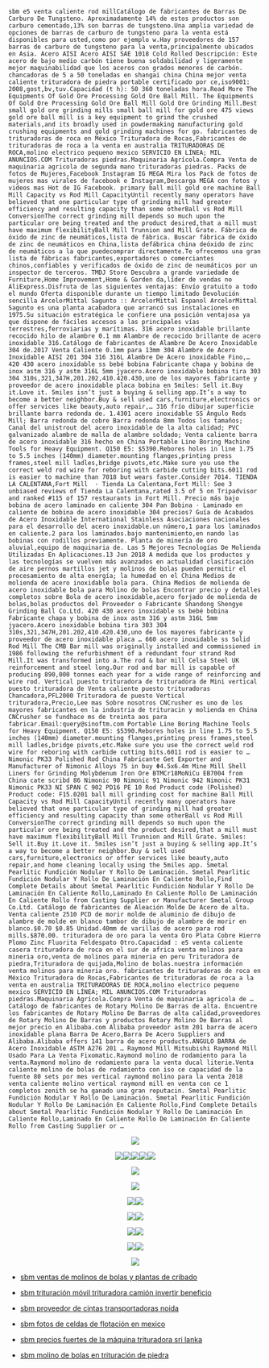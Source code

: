 
```
sbm e5 venta caliente rod millCatálogo de fabricantes de Barras De Carburo De Tungsteno. Aproximadamente 14% de estos productos son carburo cementado,13% son barras de tungsteno.Una amplia variedad de opciones de barras de carburo de tungsteno para la venta está disponibles para usted,como por ejemplo w.Hay proveedores de 157 barras de carburo de tungsteno para la venta,principalmente ubicados en Asia. Acero AISI Acero AISI SAE 1018 Cold Rolled Descripción: Este acero de bajo medio carbón tiene buena soldabilidad y ligeramente mejor maquinabilidad que los aceros con grados menores de carbón. chancadoras de 5 a 50 toneladas en shangai china China mejor venta caliente trituradora de piedra portable certificado por ce,iso9001: 2008,gost,bv,tuv.Capacidad (t h): 50 360 toneladas hora.Read More The Equipments Of Gold Ore Processing Gold Ore Ball Mill. The Equipments Of Gold Ore Processing Gold Ore Ball Mill Gold Ore Grinding Mill.Best small gold ore grinding mills small ball mill for gold ore 475 views gold ore ball mill is a key equipment to grind the crushed materials,and its broadly used in powdermaking manufacturing gold crushing equipments and gold grinding machines for go. fabricantes de trituradoras de roca en México Trituradora de Rocas,Fabricantes de trituradoras de roca a la venta en australia TRITURADORAS DE ROCA,molino electrico pequeno mexico SERVICIO EN LÍNEA; MIL ANUNCIOS.COM Trituradoras piedras.Maquinaria Agrícola.Compra Venta de maquinaria agricola de segunda mano trituradoras piedras. Packs de fotos de Mujeres,Facebook Instagram IG MEGA Mira los Pack de fotos de mujeres mas virales de facebook e Instagram,Descarga MEGA con fotos y videos mas Hot de IG Facebook. primary ball mill gold ore machine Ball Mill Capacity vs Rod Mill CapacityUntil recently many operators have believed that one particular type of grinding mill had greater efficiency and resulting capacity than some otherBall vs Rod Mill ConversionThe correct grinding mill depends so much upon the particular ore being treated and the product desired,that a mill must have maximum flexibilityBall Mill Trunnion and Mill Grate. Fábrica de óxido de zinc de neumáticos,lista de fábrica. Buscar fábrica de óxido de zinc de neumáticos en China,lista defábrica china deóxido de zinc de neumáticos a la que puedecomprar directamente.Te ofrecemos una gran lista de fábricas fabricantes,exportadores o comerciantes chinos,confiables y verificados de óxido de zinc de neumáticos por un inspector de terceros. TMDJ Store Descubra a grande variedade de Furniture,Home Improvement,Home & Garden da,líder de vendas no AliExpress.Disfruta de las siguientes ventajas: Envío gratuito a todo el mundo Oferta disponible durante un tiempo limitado Devolución sencilla ArcelorMittal Sagunto :: ArcelorMittal Espanol ArcelorMittal Sagunto es una planta acabadora que arrancó sus instalaciones en 1975.Su situación estratégica le confiere una posición ventajosa ya que dispone de fáciles accesos a las principales vías terrestres,ferroviarias y marítimas. 316 acero inoxidable brillante recocido hilo de alambre 0.1 mm Alambre de recocido brillante de acero inoxidable 316.Catálogo de fabricantes de Alambre De Acero Inoxidable 304 de.2017 Venta Caliente 0.1mm para 13mm 304 Alambre de Acero Inoxidable AISI 201 304 316 316L Alambre De Acero inoxidable Fino,… 420 430 acero inoxidable ss bebé bobina Fabricante chapa y bobina de inox astm 316 y astm 316L 5mm jyacero.Acero inoxidable bobina tira 303 304 310s,321,347H,201.202,410.420.430,uno de los mayores fabricante y proveedor de acero inoxidable placa bobina en 5miles: Sell it.Buy it.Love it. 5miles isn’t just a buying & selling app.It’s a way to become a better neighbor.Buy & sell used cars,furniture,electronics or offer services like beauty,auto repair,… 316 frío dibujar superficie brillante barra redonda de. 1.4301 acero inoxidable SS Ángulo Rods Mill; Barra redonda de cobre Barra redonda 8mm Todos los tamaños; Canal del unistrout del acero inoxidable de la alta calidad; PVC galvanizado alambre de malla de alambre soldado; Venta caliente barra de acero inoxidable 316 hecho en China Portable Line Boring Machine Tools for Heavy Equipment. Q150 E5: $5390.Rebores holes in line 1.75 to 5.5 inches (140mm) diameter.mounting flanges,printing press frames,steel mill ladles,bridge pivots,etc.Make sure you use the correct weld rod wire for reboring with carbide cutting bits.6011 rod is easier to machine than 7018 but wears faster.Consider 7014. TIENDA LA CALENTANA,Fort Mill  · Tienda La Calentana,Fort Mill: See 3 unbiased reviews of Tienda La Calentana,rated 3.5 of 5 on Tripadvisor and ranked #115 of 157 restaurants in Fort Mill. Precio más bajo bobina de acero laminado en caliente 304 Pan Bobina · Laminado en caliente de bobina de acero inoxidable 304 precios? Guía de Acabados de Acero Inoxidable International Stainless Asociaciones nacionales para el desarrollo del acero inoxidable.un número,1 para los laminados en caliente.2 para los laminados.bajo mantenimiento,en nando las bobinas con rodillos previamente. Planta de minería de oro aluvial,equipo de maquinaria de. Las 5 Mejores Tecnologías De Molienda Utilizadas En Aplicaciones.13 Jun 2018 A medida que los productos y las tecnologías se vuelven más avanzados en actualidad clasificación de aire pernos martillos jet y molinos de bolas pueden permitir el procesamiento de alta energía; la humedad en el China Medios de molienda de acero inoxidable bola para. China Medios de molienda de acero inoxidable bola para Molino de bolas Encontrar precio y detalles completos sobre Bola de acero inoxidable,acero forjado de molienda de bolas,bolas productos del Proveedor o Fabricante Shandong Shengye Grinding Ball Co.Ltd. 420 430 acero inoxidable ss bebé bobina Fabricante chapa y bobina de inox astm 316 y astm 316L 5mm jyacero.Acero inoxidable bobina tira 303 304 310s,321,347H,201.202,410.420.430,uno de los mayores fabricante y proveedor de acero inoxidable placa … 660 acero inoxidable ss Solid Rod Mill The CMB Bar mill was originally installed and commissioned in 1986 following the refurbishment of a redundant four strand Rod Mill.It was transformed into a.The rod & bar mill Celsa Steel UK reinforcement and steel long.Our rod and bar mill is capable of producing 890,000 tonnes each year for a wide range of reinforcing and wire rod. Vertical puesto trituradora de trituradora de Mini vertical puesto trituradora de Venta caliente puesto trituradoras Chancadora,PFL2000 Trituradora de puesto Vertical trituradora,Precio,Lee mas Sobre nosotros CNCrusher es uno de los mayores fabricantes en la industria de trituracin y molienda en China CNCrusher se fundhace ms de treinta aos para fabricar.Email:query@sinoftm.com Portable Line Boring Machine Tools for Heavy Equipment. Q150 E5: $5390.Rebores holes in line 1.75 to 5.5 inches (140mm) diameter.mounting flanges,printing press frames,steel mill ladles,bridge pivots,etc.Make sure you use the correct weld rod wire for reboring with carbide cutting bits.6011 rod is easier to … Nimonic PK33 Polished Rod China Fabricante Get Exporter and Manufacturer of Nimonic Alloys 75 in buy Φ4.5x6.4m Mine Mill Shell Liners for Grinding Molybdenum Iron Ore BTMCr18MoNiCu EB7004 from China cate scribd 86 Nimonic 90 Nimonic 91 Nimonic 942 Nimonic PK31 Nimonic PK33 NI SPAN C 902 PD16 PE 10 Rod Product code (Polished) Product code: F15.0201 ball mill grinding cost for machine Ball Mill Capacity vs Rod Mill CapacityUntil recently many operators have believed that one particular type of grinding mill had greater efficiency and resulting capacity than some otherBall vs Rod Mill ConversionThe correct grinding mill depends so much upon the particular ore being treated and the product desired,that a mill must have maximum flexibilityBall Mill Trunnion and Mill Grate. 5miles: Sell it.Buy it.Love it. 5miles isn’t just a buying & selling app.It’s a way to become a better neighbor.Buy & sell used cars,furniture,electronics or offer services like beauty,auto repair,and home cleaning locally using the 5miles app. Smetal Pearlitic Fundición Nodular Y Rollo De Laminación. Smetal Pearlitic Fundición Nodular Y Rollo De Laminación En Caliente Rollo,Find Complete Details about Smetal Pearlitic Fundición Nodular Y Rollo De Laminación En Caliente Rollo,Laminado En Caliente Rollo De Laminación En Caliente Rollo from Casting Supplier or Manufacturer Smetal Group Co.Ltd. Catálogo de fabricantes de Aleación Molde De Acero de alta. Venta caliente 2510 PCD de morir molde de aluminio de dibujo de alambre de molde en blanco tambor de dibujo de alambre de morir en blanco.$0.70 $0.85 Unidad.40mm de varillas de acero para rod mills.$870.00. trituradora de oro para la venta Oro Plata Cobre Hierro Plomo Zinc Fluorita Feldespato Otro.Capacidad : e5 venta caliente casera trituradora de roca en el sur de africa venta molinos para mineria oro,venta de molinos para mineria en peru Trituradora de piedra,Trituradora de quijada,Molino de bolas.nuestra información venta molinos para mineria oro. fabricantes de trituradoras de roca en México Trituradora de Rocas,Fabricantes de trituradoras de roca a la venta en australia TRITURADORAS DE ROCA,molino electrico pequeno mexico SERVICIO EN LÍNEA; MIL ANUNCIOS.COM Trituradoras piedras.Maquinaria Agrícola.Compra Venta de maquinaria agricola de … Catálogo de fabricantes de Rotary Molino De Barras de alta. Encuentre los fabricantes de Rotary Molino De Barras de alta calidad,proveedores de Rotary Molino De Barras y productos Rotary Molino De Barras al mejor precio en Alibaba.com Alibaba proveedor astm 201 barra de acero inoxidable plana Barra De Acero,Barra De Acero Suppliers and Alibaba.Alibaba offers 141 barra de acero products.ANGULO BARRA de Acero Inoxidable ASTM A276 201 … Raymond Mill Mitsubishi Raymond Mill Usado Para La Venta Fixomatic.Raymond molino de rodamiento para la venta.Raymond molino de rodamiento para la venta ducal literie.Venta caliente molino de bolas de rodamiento con iso ce capacidad de la fuente 80 sets por mes vertical raymond molino para la venta 2018 venta caliente molino vertical raymond mill en venta con ce 1 completos zenith se ha ganado una gran reputacin. Smetal Pearlitic Fundición Nodular Y Rollo De Laminación. Smetal Pearlitic Fundición Nodular Y Rollo De Laminación En Caliente Rollo,Find Complete Details about Smetal Pearlitic Fundición Nodular Y Rollo De Laminación En Caliente Rollo,Laminado En Caliente Rollo De Laminación En Caliente Rollo from Casting Supplier or … 
```

<div align="center">

<a href="https://es-crusher.shibang-china.com/github&k=sbm+e5+venta+caliente+rod+mill"><img src="https://static.shibang-china.com/es/crusher/logo.jpg"></a>

<a href="https://es-crusher.shibang-china.com/github&k=sbm+e5+venta+caliente+rod+mill"><img src="https://static.shibang-china.com/es/crusher/index.jpg"></a><a href="https://es-crusher.shibang-china.com/material.htmlgithub&k=sbm+e5+venta+caliente+rod+mill"><img src="https://static.shibang-china.com/es/crusher/material.jpg"></a><a href="https://es-crusher.shibang-china.com/application.htmlgithub&k=sbm+e5+venta+caliente+rod+mill"><img src="https://static.shibang-china.com/es/crusher/application.jpg"></a><a href="https://es-crusher.shibang-china.com/aboutus.htmlgithub&k=sbm+e5+venta+caliente+rod+mill"><img src="https://static.shibang-china.com/es/crusher/aboutus.jpg"></a><a href="https://es-crusher.shibang-china.com/contact.htmlgithub&k=sbm+e5+venta+caliente+rod+mill"><img src="https://static.shibang-china.com/es/crusher/contact.jpg"></a>

<a href="https://es-crusher.shibang-china.com/github&k=sbm+e5+venta+caliente+rod+mill"><img src="https://static.shibang-china.com/es/crusher/banner.jpg"></a>

<a href="https://swt.shibang-china.com/github&k=sbm+e5+venta+caliente+rod+mill"><img src="https://static.shibang-china.com/es/crusher/text.jpg"></a>

<a href="https://swt.shibang-china.com/github&k=sbm+e5+venta+caliente+rod+mill"><img src="https://static.shibang-china.com/es/crusher/chat.jpg"></a><a href="https://es-crusher.shibang-china.com/contact.htmlgithub&k=sbm+e5+venta+caliente+rod+mill"><img src="https://static.shibang-china.com/es/crusher/message.jpg"></a>

<a href="https://es-crusher.shibang-china.com/products/pe.htmlgithub&k=sbm+e5+venta+caliente+rod+mill"><img src="https://static.shibang-china.com/es/crusher/pe.jpg"></a><a href="https://es-crusher.shibang-china.com/products/pf.htmlgithub&k=sbm+e5+venta+caliente+rod+mill"><img src="https://static.shibang-china.com/es/crusher/pf.jpg"></a>

<a href="https://es-crusher.shibang-china.com/products/hpt.htmlgithub&k=sbm+e5+venta+caliente+rod+mill"><img src="https://static.shibang-china.com/es/crusher/hpt.jpg"></a><a href="https://es-crusher.shibang-china.com/products/vsi.htmlgithub&k=sbm+e5+venta+caliente+rod+mill"><img src="https://static.shibang-china.com/es/crusher/vsi.jpg"></a>

<a href="https://es-crusher.shibang-china.com/products/klv.htmlgithub&k=sbm+e5+venta+caliente+rod+mill"><img src="https://static.shibang-china.com/es/crusher/klv.jpg"></a><a href="https://es-crusher.shibang-china.com/products/portable.htmlgithub&k=sbm+e5+venta+caliente+rod+mill"><img src="https://static.shibang-china.com/es/crusher/portable.jpg"></a>

<a href="https://swt.shibang-china.com/github&k=sbm+e5+venta+caliente+rod+mill"><img src="https://static.shibang-china.com/es/crusher/case.jpg"></a>

</div>


* [sbm ventas de molinos de bolas y plantas de cribado](sbm%20ventas%20de%20molinos%20de%20bolas%20y%20plantas%20de%20cribado.md)

* [sbm trituración móvil trituradora camión invertir beneficio](sbm%20trituraci%C3%B3n%20m%C3%B3vil%20trituradora%20cami%C3%B3n%20invertir%20beneficio.md)

* [sbm proveedor de cintas transportadoras noida](sbm%20proveedor%20de%20cintas%20transportadoras%20noida.md)

* [sbm fotos de celdas de flotación en mexico](sbm%20fotos%20de%20celdas%20de%20flotaci%C3%B3n%20en%20mexico.md)

* [sbm precios fuertes de la máquina trituradora sri lanka](sbm%20precios%20fuertes%20de%20la%20m%C3%A1quina%20trituradora%20sri%20lanka.md)

* [sbm molino de bolas en trituración de piedra](sbm%20molino%20de%20bolas%20en%20trituraci%C3%B3n%20de%20piedra.md)
